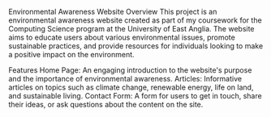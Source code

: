 Environmental Awareness Website
Overview
This project is an environmental awareness website created as part of my coursework for the Computing Science program at the University of East Anglia. The website aims to educate users about various environmental issues, promote sustainable practices, and provide resources for individuals looking to make a positive impact on the environment.

Features
Home Page: An engaging introduction to the website's purpose and the importance of environmental awareness.
Articles: Informative articles on topics such as climate change, renewable energy, life on land, and sustainable living.
Contact Form: A form for users to get in touch, share their ideas, or ask questions about the content on the site.
